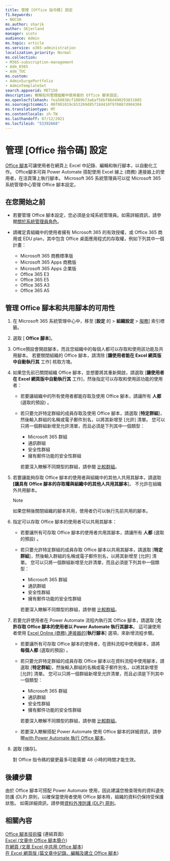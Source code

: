 ```yaml
---
title: 管理 [Office 指令碼] 設定
f1.keywords:
- NOCSH
ms.author: sharik
author: SKjerland
manager: scotv
audience: Admin
ms.topic: article
ms.service: o365-administration
localization_priority: Normal
ms.collection:
- M365-subscription-management
- Adm_O365
- Adm_TOC
ms.custom:
- AdminSurgePortfolio
- AdminTemplateSet
search.appverid: MET150
description: 瞭解如何管理組織中使用者的 Office 腳本設定。
ms.openlocfilehash: fea50838cf1089b73a6af5bbf86d490293831085
ms.sourcegitcommit: 00f001019c653269d85718d410f970887d904304
ms.translationtype: MT
ms.contentlocale: zh-TW
ms.lasthandoff: 07/12/2021
ms.locfileid: "53392668"
---
```

# <a name="manage-office-scripts-settings"></a>管理 [Office 指令碼] 設定

[Office 腳本](/office/dev/scripts)可讓使用者在網頁上 Excel 中記錄、編輯和執行腳本，以自動化工作。 Office腳本可與 Power Automate 搭配使用 Excel 線上 (商務) 連接器上的使用者，在活頁簿上執行腳本。 Microsoft 365 系統管理員可以從 Microsoft 365 系統管理中心管理 Office 腳本設定。

## <a name="before-you-begin"></a>在您開始之前

- 若要管理 Office 腳本設定，您必須是全域系統管理員。如需詳細資訊，請參閱[關於系統管理員角色](../add-users/about-admin-roles.md)。

- 請確定貴組織中的使用者擁有 Microsoft 365 的有效授權，或 Office 365 商用或 EDU plan，其中包含 Office 桌面應用程式的存取權，例如下列其中一個計畫：

    - Microsoft 365 商務標準版
    - Microsoft 365 Apps 商務版
    - Microsoft 365 Apps 企業版
    - Office 365 E3
    - Office 365 E5
    - Office 365 A3
    - Office 365 A5

## <a name="manage-availability-of-office-scripts-and-sharing-of-scripts"></a>管理 Office 腳本和共用腳本的可用性

1. 在 Microsoft 365 系統管理中心中，移至 [**設定** 的 \> **組織設定** \> <a href="https://go.microsoft.com/fwlink/p/?linkid=2053743" target="_blank">服務</a>] 索引標籤。

2. 選取 [ **Office 腳本**]。

3. Office預設會開啟腳本，而且您組織中的每個人都可以存取和使用該功能及共用腳本。 若要關閉組織的 Office 腳本，請清除 [**讓使用者能在 Excel 網頁版中自動執行其** 工作] 核取方塊。

4. 如果您先前已關閉組織 Office 腳本，並想要將其重新開啟，請選取 [**讓使用者在 Excel 網頁版中自動執行其** 工作]，然後指定可以存取和使用該功能的使用者：

    - 若要讓組織中的所有使用者都能存取及使用 Office 腳本，請讓所有 **人都** (選取的預設) 。

    - 若只要允許特定群組的成員存取及使用 Office 腳本，請選取 [**特定群組**]，然後輸入群組的名稱或電子郵件別名，以將其新增至 [允許] 清單。 您可以只將一個群組新增至允許清單，而且必須是下列其中一個類型：
        - Microsoft 365 群組
        - 通訊群組
        - 安全性群組
        - 擁有郵件功能的安全性群組
    
        若要深入瞭解不同類型的群組，請參閱 [比較群組](../create-groups/compare-groups.md)。

5. 若要讓能夠存取 Office 腳本的使用者與組織中的其他人共用其腳本，請選取 **[讓具有 Office 腳本的存取權與組織中的其他人共用其腳本**]。 不允許在組織外共用腳本。
 
    > [!NOTE]
    > 如果您稍後關閉組織的腳本共用，使用者仍可以執行先前共用的腳本。
 
6. 指定可以存取 Office 腳本的使用者可以共用其腳本：
    
    - 若要讓所有可存取 Office 腳本的使用者共用其腳本，請讓所有 **人都** (選取的預設) 。

    - 若只要允許特定群組的成員存取 Office 腳本以共用其腳本，請選取 [**特定群組**]，然後輸入群組的名稱或電子郵件別名，以將其新增至 [允許] 清單。 您可以只將一個群組新增至允許清單，而且必須是下列其中一個類型：
        - Microsoft 365 群組
        - 通訊群組
        - 安全性群組
        - 擁有郵件功能的安全性群組
    
        若要深入瞭解不同類型的群組，請參閱 [比較群組](../create-groups/compare-groups.md)。

7. 若要允許使用者在 Power Automate 流程內執行其 Office 腳本，請選取 [**允許存取 Office 腳本的使用者以 Power Automate 執行其腳本**。 這可讓使用者使用 [Excel Online (商務) 連接器的](/connectors/excelonlinebusiness)[**執行腳本**] 選項，來新增流程步驟。

    - 若要讓所有可存取 Office 腳本的使用者，在資料流程中使用腳本，請將 **每個人都** (選取的預設) 。

    - 若只要允許特定群組的成員存取 Office 腳本以在資料流程中使用腳本，請選取 [**特定群組**]，然後輸入群組的名稱或電子郵件別名，以將其新增至 [允許] 清單。 您可以只將一個群組新增至允許清單，而且必須是下列其中一個類型：
        - Microsoft 365 群組
        - 通訊群組
        - 安全性群組
        - 擁有郵件功能的安全性群組

        若要深入瞭解不同類型的群組，請參閱 [比較群組](../create-groups/compare-groups.md)。

    - 若要深入瞭解搭配 Power Automate 使用 Office 腳本的詳細資訊，請參閱[with Power Automate 執行 Office 腳本](/office/dev/scripts/develop/power-automate-integration)。

8. 選取 [儲存]。

    對 Office 指令碼的變更最多可能需要 48 小時的時間才能生效。

## <a name="next-steps"></a>後續步驟

由於 Office 腳本可搭配 Power Automate 使用，因此建議您檢查現有的資料遺失防護 (DLP) 原則，以確保當使用者使用 Office 腳本時，組織的資料仍保持受保護狀態。 如需詳細資訊，請參閱[資料外洩防護 (DLP) 原則](/power-automate/prevent-data-loss)。

## <a name="related-content"></a>相關內容

[Office 腳本技術檔](/office/dev/scripts/) (連結頁面) \
[Excel (文章中 Office 腳本簡介](https://support.microsoft.com/office/9fbe283d-adb8-4f13-a75b-a81c6baf163a)) \
[在網頁 (文章 Excel 中共用 Office 腳本](https://support.microsoft.com/office/226eddbc-3a44-4540-acfe-fccda3d1122b)) \
[在 Excel 網頁版 (篇文章中記錄、編輯及建立 Office 腳本](/office/dev/scripts/tutorials/excel-tutorial)) 
